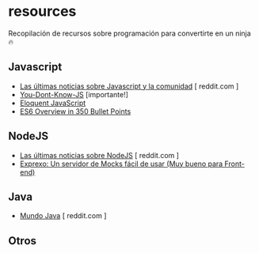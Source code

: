 # resources
Recopilación de recursos sobre programación para convertirte en un ninja :fire: 

## Javascript
- [Las últimas noticias sobre Javascript y la comunidad](https://www.reddit.com/r/javascript/) [ reddit.com ]
- [You-Dont-Know-JS](https://github.com/getify/You-Dont-Know-JS) [importante!]
- [Eloquent JavaScript](http://eloquentjavascript.net/)
- [ES6 Overview in 350 Bullet Points](https://ponyfoo.com/articles/es6)

## NodeJS
- [Las últimas noticias sobre NodeJS](https://www.reddit.com/r/node/) [ reddit.com ]
- [Exprexo: Un servidor de Mocks fácil de usar (Muy bueno para Front-end)](https://github.com/exprexo/exprexo) 

## Java
- [Mundo Java](https://www.reddit.com/r/java/) [ reddit.com ]

## Otros
